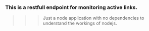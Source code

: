### This is a restfull endpoint for monitoring active links.

>>> Just a node application with no dependencies to understand the workings 
>>> of nodejs. 